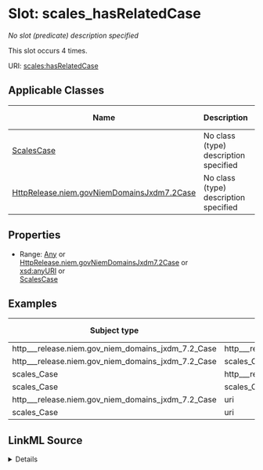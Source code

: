 

# Slot: scales_hasRelatedCase


_No slot (predicate) description specified_






This slot occurs 4 times.


URI: [scales:hasRelatedCase](http://schemas.scales-okn.org/rdf/scales#hasRelatedCase)



<!-- no inheritance hierarchy -->





## Applicable Classes

| Name | Description | Modifies Slot |
| --- | --- | --- |
| [ScalesCase](../classes/ScalesCase.md) | No class (type) description specified |  yes  |
| [HttpRelease.niem.govNiemDomainsJxdm7.2Case](../classes/HttpRelease.niem.govNiemDomainsJxdm7.2Case.md) | No class (type) description specified |  yes  |







## Properties

* Range: [Any](../classes/Any.md)&nbsp;or&nbsp;<br />[HttpRelease.niem.govNiemDomainsJxdm7.2Case](../classes/HttpRelease.niem.govNiemDomainsJxdm7.2Case.md)&nbsp;or&nbsp;<br />[xsd:anyURI](http://www.w3.org/2001/XMLSchema#anyURI)&nbsp;or&nbsp;<br />[ScalesCase](../classes/ScalesCase.md)






## Examples

| Subject type | Object type | Example subject | Example object | Occurrences |
| --- | --- | --- | --- | --- |
| http___release.niem.gov_niem_domains_jxdm_7.2_Case | http___release.niem.gov_niem_domains_jxdm_7.2_Case | scales:/CaseCivil | scales:/CaseCivil | 3 |
| http___release.niem.gov_niem_domains_jxdm_7.2_Case | scales_Case | scales:/CaseCivil | scales:/CaseCivil | 3 |
| scales_Case | http___release.niem.gov_niem_domains_jxdm_7.2_Case | scales:/CaseCivil | scales:/CaseCivil | 3 |
| scales_Case | scales_Case | scales:/CaseCivil | scales:/CaseCivil | 3 |
| http___release.niem.gov_niem_domains_jxdm_7.2_Case | uri | scales:/CaseCivil | scales:/CaseOther | 1 |
| scales_Case | uri | scales:/CaseCivil | scales:/CaseOther | 1 |




## LinkML Source

<details>

```yaml
name: scales_hasRelatedCase
annotations:
  count:
    tag: count
    value: 4
description: No slot (predicate) description specified
examples:
- object:
    example_object: scales:/CaseCivil
    example_object_type: http___release.niem.gov_niem_domains_jxdm_7.2_Case
    example_predicate: scales:hasRelatedCase
    example_subject: scales:/CaseCivil
    example_subject_type: http___release.niem.gov_niem_domains_jxdm_7.2_Case
- object:
    example_object: scales:/CaseCivil
    example_object_type: scales_Case
    example_predicate: scales:hasRelatedCase
    example_subject: scales:/CaseCivil
    example_subject_type: http___release.niem.gov_niem_domains_jxdm_7.2_Case
- object:
    example_object: scales:/CaseCivil
    example_object_type: http___release.niem.gov_niem_domains_jxdm_7.2_Case
    example_predicate: scales:hasRelatedCase
    example_subject: scales:/CaseCivil
    example_subject_type: scales_Case
- object:
    example_object: scales:/CaseCivil
    example_object_type: scales_Case
    example_predicate: scales:hasRelatedCase
    example_subject: scales:/CaseCivil
    example_subject_type: scales_Case
- object:
    example_object: scales:/CaseOther
    example_object_type: uri
    example_predicate: scales:hasRelatedCase
    example_subject: scales:/CaseCivil
    example_subject_type: http___release.niem.gov_niem_domains_jxdm_7.2_Case
- object:
    example_object: scales:/CaseOther
    example_object_type: uri
    example_predicate: scales:hasRelatedCase
    example_subject: scales:/CaseCivil
    example_subject_type: scales_Case
from_schema: scales-kg
rank: 1000
slot_uri: scales:hasRelatedCase
alias: scales_hasRelatedCase
domain_of:
- http___release.niem.gov_niem_domains_jxdm_7.2_Case
- scales_Case
range: Any
any_of:
- range: http___release.niem.gov_niem_domains_jxdm_7.2_Case
- range: uri
- range: scales_Case

```
</details>